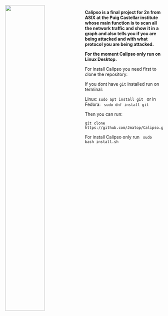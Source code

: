<img align="left" width="50%" height="50%" src="https://user-images.githubusercontent.com/91370388/159025827-bb050ff3-db9c-44e8-bc69-0e750156fb05.png">


**Calipso is a final project for 2n from ASIX at the Puig Castellar institute whose main function is to scan all the network traffic and show it in a graph and also tells you if you are being attacked and with what protocol you are being attacked.**


**For the moment Calipso only run on Linux Desktop.**


For install Calipso you need first to clone the repository:

If you dont have ```git``` installed run on terminal:

Linux: ```sudo apt install git ``` or in Fedora: ``` sudo dnf install git```

Then you can run:
```
git clone https://github.com/Jmatop/Calipso.git
```
For install Calipso only run ``` sudo bash install.sh```
